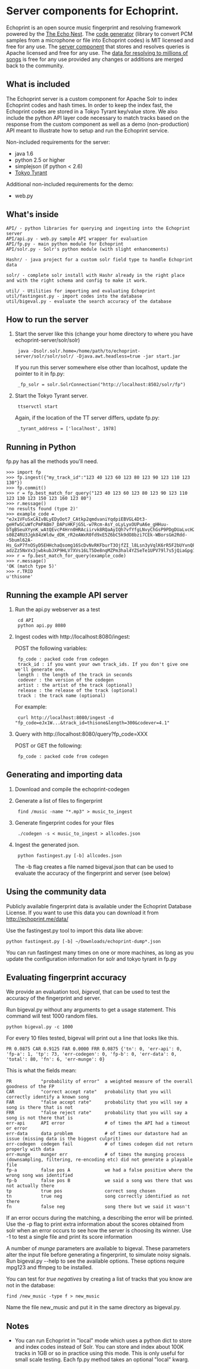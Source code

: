 # Server components for Echoprint.

Echoprint is an open source music fingerprint and resolving framework powered by the [The Echo Nest](http://the.echonest.com/ "The Echo Nest"). The [code generator](http://github.com/echonest/echoprint-codegen "echoprint-codegen") (library to convert PCM samples from a microphone or file into Echoprint codes) is MIT licensed and free for any use. The [server component](http://github.com/echonest/echoprint-server "echoprint-server") that stores and resolves queries is Apache licensed and free for any use. The [data for resolving to millions of songs](http://echoprint.me/data "Echoprint Data") is free for any use provided any changes or additions are merged back to the community. 

## What is included

The Echoprint server is a custom component for Apache Solr to index Echoprint codes and hash times. In order to keep the index fast, the Echoprint codes are stored in a Tokyo Tyrant key/value store. We also include the python API layer code necessary to match tracks based on the response from the custom component as well as a demo (non-production) API meant to illustrate how to setup and run the Echoprint service.

Non-included requirements for the server:

* java 1.6
* python 2.5 or higher
* simplejson (if python < 2.6)
* [Tokyo Tyrant](http://fallabs.com/tokyotyrant/)

Additional non-included requirements for the demo:

* web.py


## What's inside

    API/ - python libraries for querying and ingesting into the Echoprint server
    API/api.py - web.py sample API wrapper for evaluation
    API/fp.py - main python module for Echoprint
    API/solr.py - Solr's python module (with slight enhancements)

    Hashr/ - java project for a custom solr field type to handle Echoprint data

    solr/ - complete solr install with Hashr already in the right place and with the right schema and config to make it work.
    
    util/ - Utilities for importing and evaluating Echoprint
    util/fastingest.py - import codes into the database
    util/bigeval.py - evaluate the search accuracy of the database


## How to run the server

1. Start the server like this (change your home directory to where you have echoprint-server/solr/solr)

        java -Dsolr.solr.home=/home/path/to/echoprint-server/solr/solr/solr/ -Djava.awt.headless=true -jar start.jar

    If you run this server somewhere else other than localhost, update the pointer to it in fp.py:

        _fp_solr = solr.SolrConnection("http://localhost:8502/solr/fp")

2. Start the Tokyo Tyrant server.

        ttservctl start

    Again, if the location of the TT server differs, update fp.py:

        _tyrant_address = ['localhost', 1978]

## Running in Python

fp.py has all the methods you'll need.

    >>> import fp
    >>> fp.ingest({"my_track_id":"123 40 123 60 123 80 123 90 123 110 123 130"})
    >>> fp.commit()
    >>> r = fp.best_match_for_query("123 40 123 60 123 80 123 90 123 110 123 130 123 150 123 160 123 80")
    >>> r.message()
    'no results found (type 2)'
    >>> example_code = "eJx1VFuSxCAIvBLyEDyOot7_CAtkp2qmdvaniYqdpiEBVGL4Dt3-geHfwSCuWfcPmPABm7_DAPsHKFjG5L-w7Rcm-AsY_oLyLyxOUPuA6e_gHHuu-bTgBSeuXYynK_wAtQEvcP4Hrn0HRAciirvk8RQaAyIQh7vfYfgLNvyChGsP9PDgDUaLvcH2AVHRNwAYg_qJ2M5qUWI4KtAiRqGe53cP6xFd-s08Z4RU3Jgk84zWldw_dDK_rR2eAWxR0fd9xE5Z6bC5k9dO8bzi7CEk-WBorsGm2Rdd--5buml62A-Hs_GxP7fnOSyD5EHHchaQsomg16ScDvNvRKFburT3OjfZI_l8Lsn3yVqlK6rR5F2bUYvnQPqw7srrcNn7Kp_QS28zLv92fCwZB5OWz5Pzgqvma4BZH54Y0lsyV88IA2SWb50yIj58bUzKfB0lD9YxK948yLyWlYXuI30WDUj67D4x73Vpp_yIPqauZoTy6Gy5XtxO-adzZz5NxVx3jwbkubJXP9HLV7XVs16LT5De8nqMZPm3hal4YZSeTe1UPV79l7s5jQiaGpg1tOapL4LUhYBnVN3iu_qpVR_tps9c6i67xE_N5YSaY4uOZbwoE6t_k1rNLSypPvTqf_wa6v13tupfdBczdovfRPnYMPULPHMfp2v_ADyGOfw="
    >>> r = fp.best_match_for_query(example_code)
    >>> r.message()
    'OK (match type 5)'
    >>> r.TRID
    u'thisone'

## Running the example API server

1. Run the api.py webserver as a test

        cd API
        python api.py 8080

2. Ingest codes with http://localhost:8080/ingest:

    POST the following variables:

        fp_code : packed code from codegen
        track_id : if you want your own track_ids. If you don't give one we'll generate one.
        length : the length of the track in seconds
        codever : the version of the codegen
        artist : the artist of the track (optional)
        release : the release of the track (optional)
        track : the track name (optional)

    For example:

        curl http://localhost:8080/ingest -d "fp_code=eJx1W...&track_id=thisone&length=300&codever=4.1"

3. Query with http://localhost:8080/query?fp_code=XXX

    POST or GET the following:

        fp_code : packed code from codegen

## Generating and importing data

1. Download and compile the echoprint-codegen
2. Generate a list of files to fingerprint

        find /music -name "*.mp3" > music_to_ingest
4. Generate fingerprint codes for your files

        ./codegen -s < music_to_ingest > allcodes.json
5. Ingest the generated json.

        python fastingest.py [-b] allcodes.json
    The -b flag creates a file named bigeval.json that can be used to evaluate the accuracy of the fingerprint and server (see below)

## Using the community data

Publicly available fingerprint data is available under the Echoprint Database License. If you want to use this data
you can download it from http://echoprint.me/data/

Use the fastingest.py tool to import this data like above:

    python fastingest.py [-b] ~/Downloads/echoprint-dump*.json

You can run fastingest many times on one or more machines, as long as you update the configuration information for solr and tokyo tyrant in fp.py

## Evaluating fingerprint accuracy
We provide an evaluation tool, _bigeval_, that can be used to test the accuracy of the fingerprint and server.

Run bigeval.py without any arguments to get a usage statement. This command will test 1000 random files.

    python bigeval.py -c 1000

For every 10 files tested, bigeval will print out a line that looks like this.

    PR 0.0875 CAR 0.9125 FAR 0.0000 FRR 0.0875 {'tn': 0, 'err-api': 0, 'fp-a': 1, 'tp': 73, 'err-codegen': 0, 'fp-b': 0, 'err-data': 0, 'total': 80, 'fn': 6, 'err-munge': 0}

This is what the fields mean:

    PR           "probability of error"  a weighted measure of the overall goodness of the FP
    CAR          "correct accept rate"   probability that you will correctly identify a known song
    FAR          "false accept rate"     probability that you will say a song is there that is not
    FRR          "false reject rate"     probability that you will say a song is not there that is
    err-api      API error               # of times the API had a timeout or error
    err-data     data problem            # of times our datastore had an issue (missing data is the biggest culprit)
    err-codegen  codegen fail            # of times codegen did not return properly with data
    err-munge    munger err              # of times the munging process (downsampling, filtering, re-encoding etc) did not generate a playable file
    fp-a         false pos A             we had a false positive where the wrong song was identified
    fp-b         false pos B             we said a song was there that was not actually there
    tp           true pos                correct song chosen
    tn           true neg                song correctly identified as not there
    fn           false neg               song there but we said it wasn't

If an error occurs during the matching, a describing the error will be printed.
Use the -p flag to print extra information about the scores obtained from solr  when an error occurs to see how the server is choosing its winner.
Use -1 <file> to test a single file and print its score information

A number of _munge_ parameters are available to bigeval. These parameters alter the input file before generating a fingerprint, to simulate noisy signals.
Run bigeval.py --help to see the available options. These options require mpg123 and ffmpeg to be installed.

You can test for _true negatives_ by creating a list of tracks that you know are not in the database:

    find /new_music -type f > new_music

Name the file new_music and put it in the same directory as bigeval.py.

## Notes

* You can run Echoprint in "local" mode which uses a python dict to store and index codes instead of Solr. You can store and index about 100K tracks in 1GB or so in practice using this mode. This is only useful for small scale testing. Each fp.py method takes an optional "local" kwarg.

